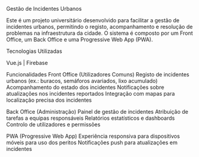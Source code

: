 Gestão de Incidentes Urbanos

Este é um projeto universitário desenvolvido para facilitar a gestão de incidentes urbanos, permitindo o registo, acompanhamento e resolução de problemas na infraestrutura da cidade. O sistema é composto por um Front Office, um Back Office e uma Progressive Web App (PWA).

Tecnologias Utilizadas

Vue.js | Firebase

Funcionalidades
Front Office (Utilizadores Comuns)
Registo de incidentes urbanos (ex.: buracos, semáforos avariados, lixo acumulado)
Acompanhamento do estado dos incidentes
Notificações sobre atualizações nos incidentes reportados
Integração com mapas para localização precisa dos incidentes

Back Office (Administração)
Painel de gestão de incidentes
Atribuição de tarefas a equipas responsáveis
Relatórios estatísticos e dashboards
Controlo de utilizadores e permissões

PWA (Progressive Web App)
Experiência responsiva para dispositivos móveis para uso dos peritos
Notificações push para atualizações em incidentes
